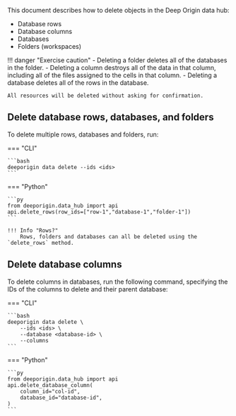 This document describes how to delete objects in the Deep Origin data hub:

- Database rows
- Database columns
- Databases
- Folders (workspaces)

!!! danger "Exercise caution"
    - Deleting a folder deletes all of the databases in the folder.
    - Deleting a column destroys all of the data in that column, including all of the files assigned to the cells in that column.
    - Deleting a database deletes all of the rows in the database.

    All resources will be deleted without asking for confirmation. 

## Delete database rows, databases, and folders

To delete multiple rows, databases and folders, run:

=== "CLI"

    ```bash
    deeporigin data delete --ids <ids>
    ```

=== "Python"

    ```py
    from deeporigin.data_hub import api
    api.delete_rows(row_ids=["row-1","database-1","folder-1"])
    ```

    !!! Info "Rows?"
        Rows, folders and databases can all be deleted using the `delete_rows` method. 

## Delete database columns

To delete columns in databases, run the following command, specifying the IDs of the columns to delete and their parent database:

=== "CLI"

    ```bash
    deeporigin data delete \
        --ids <ids> \
        --database <database-id> \
        --columns
    ```

=== "Python"

    ```py
    from deeporigin.data_hub import api
    api.delete_database_column(
        column_id="col-id",
        database_id="database-id",
    )
    ```
